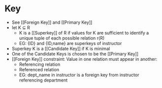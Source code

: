 # Key
* See [[Foreign Key]] and [[Primary Key]]
* let K $\subseteq$ R
	* K is a [[Superkey]] of R if values for K are sufficient to identify a unique tuple of each possible relation r(R)
	* EG: {ID} and {ID,name} are superkeys of instructor
* Superkey K is a [[Candidate Key]] if K is minimal 
* One of the Candidate Keys is chosen to be the [[Primary Key]]
* [[Foreign Key]] constraint: Value in one relation must appear in another:
	* Referencing relation
	* Referenced relation
	* EG: dept_name in instructor is a foreign key from instructor referencing department
